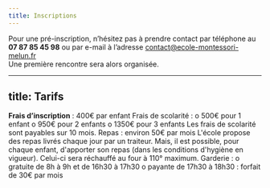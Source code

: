 ```yaml
---
title: Inscriptions
---
```

Pour une pré-inscription, n’hésitez pas à prendre contact par téléphone au **07 87 85 45 98** ou par e-mail à l’adresse <contact@ecole-montessori-melun.fr>  
Une première rencontre sera alors organisée.

---
title: Tarifs
---
__**Frais d’inscription**__ : 400€ par enfant
Frais de scolarité : 
o	500€ pour 1 enfant
o	950€ pour 2 enfants
o	1350€ pour 3 enfants
Les frais de scolarité sont payables sur 10 mois.
Repas : environ 50€ par mois 
L'école propose des repas livrés chaque jour par un traiteur. Mais, il est possible, pour chaque enfant, d'apporter son repas (dans les conditions d'hygiène en vigueur). Celui-ci sera réchauffé au four à 110° maximum.
Garderie : 
o	gratuite de 8h à 9h et de 16h30 à 17h30
o	payante de 17h30 à 18h30 : forfait de 30€ par mois
